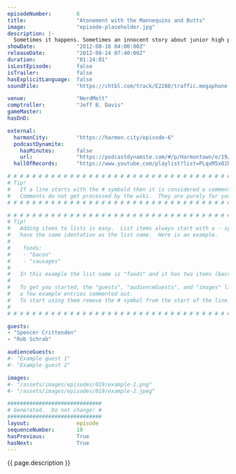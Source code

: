 ```yaml
---
episodeNumber:        6
title:                "Atonement with the Mannequins and Butts"
image:                "episode-placeholder.jpg"
description: |-
  Sometimes it happens. Sometimes an innocent story about junior high proceeds down a road of perversion straight to where the sun doesn't shine. Also: Spencer collects info for Harmon and Davis' D&D characters, and special guest Rob Schrab tells a story...about his butt.
showDate:             "2012-08-16 04:00:00Z"
releaseDate:          "2012-08-24 07:40:00Z"
duration:             "01:24:01"
isLostEpisode:        false
isTrailer:            false
hasExplicitLanguage:  false
soundFile:            "https://chtbl.com/track/E2288/traffic.megaphone.fm/STA8221722384.mp3?updated=1555698443"

venue:                "NerdMelt"
comptroller:          "Jeff B. Davis"
gameMaster:           
hasDnD:               

external:
  harmonCity:         "https://harmon.city/episode-6"
  podcastDynamite:
    hasMinutes:       false
    url:              "https://podcastdynamite.com/#/p/Harmontown/e/19/6"
  hallOfRecords:      "https://www.youtube.com/playlist?list=PLqxM5x81hNOaVMxqtQoObkowkRqGMRkeD"

# # # # # # # # # # # # # # # # # # # # # # # # # # # # # # # # # # # # # # # # # # # # #
# Tip!
#   If a line starts with the # symbold then it is considered a comment.
#   Comments do not get processed by the wiki.  They are purely for your information.
# # # # # # # # # # # # # # # # # # # # # # # # # # # # # # # # # # # # # # # # # # # # #

# # # # # # # # # # # # # # # # # # # # # # # # # # # # # # # # # # # # # # # # # # # # #
# Tip!
#   Adding items to lists is easy.  List items always start with a - symbol and have
#   have the same identation as the list name.  Here is an example.
#
#    foods:
#    - "bacon"
#    - "sausages"
#
#   In this example the list name is "foods" and it has two items (bacon, and sausages).
#
#   To get you started, the "guests", "audienceGuests", and "images" lists below have
#   a few example entries commented out.
#   To start using them remove the # symbol from the start of the line.
#
# # # # # # # # # # # # # # # # # # # # # # # # # # # # # # # # # # # # # # # # # # # # #

guests:
- "Spencer Crittenden"
- "Rob Schrab"

audienceGuests:
#- "Example guest 1"
#- "Example guest 2"

images:
#- "/assets/images/episodes/019/example-1.png"
#- "/assets/images/episodes/019/example-2.jpeg"

##############################
# Generated.  Do not change! #
##############################
layout:               episode
sequenceNumber:       19
hasPrevious:          True
hasNext:              True
---
```


<!-- The episode description will be rendered here -->
{{ page.description }}

<!-- Add your content BELOW here -->
<!-- vvvvvvvvvvvvvvvvvvvvvvvvvvv -->




<!-- ^^^^^^^^^^^^^^^^^^^^^^^^^^^ -->
<!-- Add your content ABOVE here -->

<!-- The episode gallery will be rendered here -->
